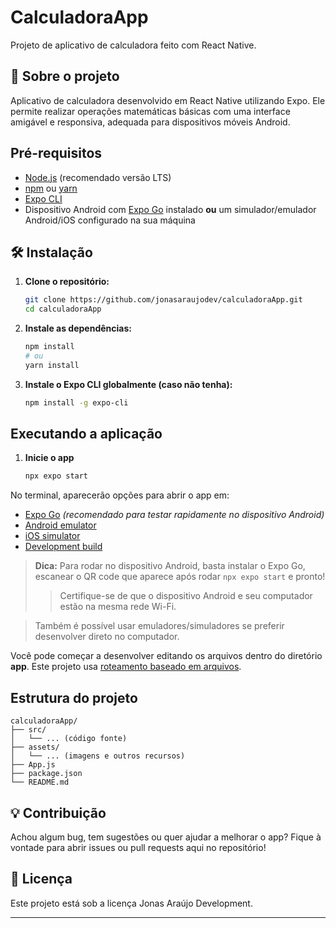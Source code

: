 # CalculadoraApp

Projeto de aplicativo de calculadora feito com React Native.

## 🚀 Sobre o projeto

Aplicativo de calculadora desenvolvido em React Native utilizando Expo. Ele permite realizar operações matemáticas básicas com uma interface amigável e responsiva, adequada para dispositivos móveis Android.

## Pré-requisitos

- [Node.js](https://nodejs.org/) (recomendado versão LTS)
- [npm](https://www.npmjs.com/) ou [yarn](https://yarnpkg.com/)
- [Expo CLI](https://docs.expo.dev/get-started/installation/)
- Dispositivo Android com [Expo Go](https://expo.dev/client) instalado **ou** um simulador/emulador Android/iOS configurado na sua máquina

## 🛠️ Instalação

1. **Clone o repositório:**

   ```bash
   git clone https://github.com/jonasaraujodev/calculadoraApp.git
   cd calculadoraApp
   ```

2. **Instale as dependências:**

   ```bash
   npm install
   # ou
   yarn install
   ```

3. **Instale o Expo CLI globalmente (caso não tenha):**

   ```bash
   npm install -g expo-cli   


## Executando a aplicação

1. **Inicie o app**

   ```bash
   npx expo start
   ```

No terminal, aparecerão opções para abrir o app em:

- [Expo Go](https://expo.dev/go) _(recomendado para testar rapidamente no dispositivo Android)_
- [Android emulator](https://docs.expo.dev/workflow/android-studio-emulator/)
- [iOS simulator](https://docs.expo.dev/workflow/ios-simulator/)
- [Development build](https://docs.expo.dev/develop/development-builds/introduction/)

> **Dica:** Para rodar no dispositivo Android, basta instalar o Expo Go, escanear o QR code que aparece após rodar `npx expo start` e pronto!  
>> Certifique-se de que o dispositivo Android e seu computador estão na mesma rede Wi-Fi.

> Também é possível usar emuladores/simuladores se preferir desenvolver direto no computador.

Você pode começar a desenvolver editando os arquivos dentro do diretório **app**. Este projeto usa [roteamento baseado em arquivos](https://docs.expo.dev/router/introduction).

## Estrutura do projeto

```
calculadoraApp/
├── src/
│   └── ... (código fonte)
├── assets/
│   └── ... (imagens e outros recursos)
├── App.js
├── package.json
└── README.md
```

## 💡 Contribuição

Achou algum bug, tem sugestões ou quer ajudar a melhorar o app? Fique à vontade para abrir issues ou pull requests aqui no repositório!

## 📄 Licença

Este projeto está sob a licença Jonas Araújo Development.

---
